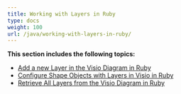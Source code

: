```yaml
---
title: Working with Layers in Ruby
type: docs
weight: 100
url: /java/working-with-layers-in-ruby/
---
```


**This section includes the following topics:**

- [Add a new Layer in the Visio Diagram in Ruby](/diagram/java/add-a-new-layer-in-the-visio-diagram-in-ruby-html/)
- [Configure Shape Objects with Layers in Visio in Ruby](/diagram/java/configure-shape-objects-with-layers-in-visio-in-ruby-html/)
- [Retrieve All Layers from the Visio Diagram in Ruby](/diagram/java/retrieve-all-layers-from-the-visio-diagram-in-ruby-html/)
